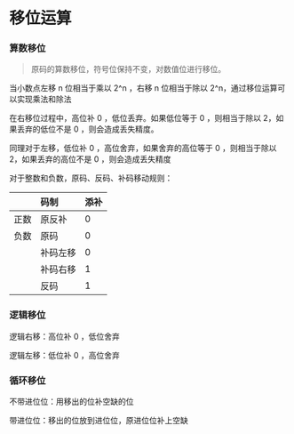 # 移位运算

### 算数移位

> 原码的算数移位，符号位保持不变，对数值位进行移位。

当小数点左移 n 位相当于乘以 2^n ，右移 n 位相当于除以 2^n，通过移位运算可以实现乘法和除法

在右移位过程中，高位补 0 ，低位丢弃。如果低位等于 0 ，则相当于除以 2，如果丢弃的低位不是 0 ，则会造成丢失精度。

同理对于左移，低位补 0 ，高位舍弃，如果舍弃的高位等于 0 ，则相当于除以 2，如果丢弃的高位不是 0 ，则会造成丢失精度

对于整数和负数，原码、反码、补码移动规则：

|  | 码制 | 添补 |
| :--- | :--- | :--- |
| 正数 | 原反补 | 0 |
| 负数 | 原码 | 0 |
|  | 补码左移 | 0 |
|  | 补码右移 | 1 |
|  | 反码 | 1 |

### 逻辑移位

逻辑右移：高位补 0 ，低位舍弃

逻辑左移：低位补 0 ，高位舍弃

### 循环移位

不带进位位：用移出的位补空缺的位

带进位位：移出的位放到进位位，原进位位补上空缺

